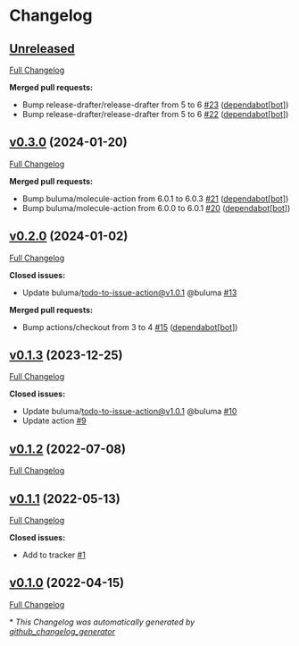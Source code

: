 # Changelog

## [Unreleased](https://github.com/buluma/ansible-role-types/tree/HEAD)

[Full Changelog](https://github.com/buluma/ansible-role-types/compare/v0.3.0...HEAD)

**Merged pull requests:**

- Bump release-drafter/release-drafter from 5 to 6 [\#23](https://github.com/buluma/ansible-role-types/pull/23) ([dependabot[bot]](https://github.com/apps/dependabot))
- Bump release-drafter/release-drafter from 5 to 6 [\#22](https://github.com/buluma/ansible-role-types/pull/22) ([dependabot[bot]](https://github.com/apps/dependabot))

## [v0.3.0](https://github.com/buluma/ansible-role-types/tree/v0.3.0) (2024-01-20)

[Full Changelog](https://github.com/buluma/ansible-role-types/compare/v0.2.0...v0.3.0)

**Merged pull requests:**

- Bump buluma/molecule-action from 6.0.1 to 6.0.3 [\#21](https://github.com/buluma/ansible-role-types/pull/21) ([dependabot[bot]](https://github.com/apps/dependabot))
- Bump buluma/molecule-action from 6.0.0 to 6.0.1 [\#20](https://github.com/buluma/ansible-role-types/pull/20) ([dependabot[bot]](https://github.com/apps/dependabot))

## [v0.2.0](https://github.com/buluma/ansible-role-types/tree/v0.2.0) (2024-01-02)

[Full Changelog](https://github.com/buluma/ansible-role-types/compare/v0.1.3...v0.2.0)

**Closed issues:**

- Update buluma/todo-to-issue-action@v1.0.1 @buluma [\#13](https://github.com/buluma/ansible-role-types/issues/13)

**Merged pull requests:**

- Bump actions/checkout from 3 to 4 [\#15](https://github.com/buluma/ansible-role-types/pull/15) ([dependabot[bot]](https://github.com/apps/dependabot))

## [v0.1.3](https://github.com/buluma/ansible-role-types/tree/v0.1.3) (2023-12-25)

[Full Changelog](https://github.com/buluma/ansible-role-types/compare/v0.1.2...v0.1.3)

**Closed issues:**

- Update buluma/todo-to-issue-action@v1.0.1 @buluma [\#10](https://github.com/buluma/ansible-role-types/issues/10)
- Update action [\#9](https://github.com/buluma/ansible-role-types/issues/9)

## [v0.1.2](https://github.com/buluma/ansible-role-types/tree/v0.1.2) (2022-07-08)

[Full Changelog](https://github.com/buluma/ansible-role-types/compare/v0.1.1...v0.1.2)

## [v0.1.1](https://github.com/buluma/ansible-role-types/tree/v0.1.1) (2022-05-13)

[Full Changelog](https://github.com/buluma/ansible-role-types/compare/v0.1.0...v0.1.1)

**Closed issues:**

- Add to tracker [\#1](https://github.com/buluma/ansible-role-types/issues/1)

## [v0.1.0](https://github.com/buluma/ansible-role-types/tree/v0.1.0) (2022-04-15)

[Full Changelog](https://github.com/buluma/ansible-role-types/compare/c61847a861d31b58c414bf2e356fcff75b9af224...v0.1.0)



\* *This Changelog was automatically generated by [github_changelog_generator](https://github.com/github-changelog-generator/github-changelog-generator)*
